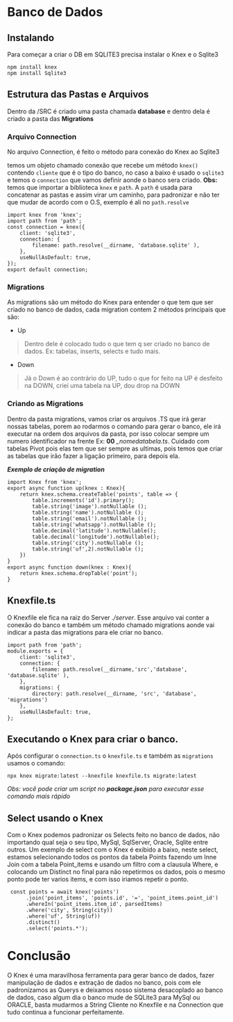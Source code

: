 # Banco de Dados

## Instalando
Para começar a criar o DB em SQLITE3 precisa instalar o Knex e o Sqlite3

    npm install knex
    npm install Sqlite3

## Estrutura das Pastas e Arquivos

Dentro da /SRC é criado uma pasta chamada **database** e dentro dela é criado a pasta das **Migrations**

### Arquivo Connection
No arquivo Connection, é feito o método para conexão do Knex ao Sqlite3

temos um objeto chamado conexão que recebe um método `knex()` contendo `cliente` que é o tipo do banco, no caso a baixo é usado o `sqlite3` e temos o `connection` que vamos definir aonde o banco sera criado.
**Obs:** temos que importar a biblioteca `knex` e `path`. A `path` é usada para concatenar as pastas e assim virar um caminho, para padronizar e não ter que mudar de acordo com o O.S, exemplo é ali no `path.resolve`

    import knex from 'knex';
    import path from 'path';
    const connection = knex({
        client: 'sqlite3',
        connection: {
            filename: path.resolve(__dirname, 'database.sqlite' ),
        },
        useNullAsDefault: true,
    });
    export default connection;

### Migrations
As migrations são um método do Knex para entender o que tem que ser criado no banco de dados, cada migration contem 2 métodos principais que são:
- Up
> Dentro dele é colocado tudo o que tem q ser criado no banco de dados.
> Ex: tabelas, inserts, selects e tudo mais.

- Down
> Já o Down é ao contrário do UP, tudo o que for feito na UP é desfeito na DOWN, criei uma tabela na UP, dou drop na DOWN

### Criando as Migrations
Dentro da pasta migrations, vamos criar os arquivos .TS que irá gerar nossas tabelas, porem ao rodarmos o comando para gerar o banco, ele irá executar na ordem dos arquivos da pasta, por isso colocar sempre um numero identificador na frente Ex: **00** *_nomedatabela.ts*. Cuidado com tabelas Pivot pois elas tem que ser sempre as ultimas, pois temos que criar as tabelas que irão fazer a ligação primeiro, para depois ela.

***Exemplo de criação de migration***

    import Knex from 'knex';
    export async function up(knex : Knex){
        return knex.schema.createTable('points', table => {
            table.increments('id').primary();
            table.string('image').notNullable ();
            table.string('name').notNullable ();
            table.string('email').notNullable ();
            table.string('whatsapp').notNullable ();
            table.decimal('latitude').notNullable();
            table.decimal('longitude').notNullable();
            table.string('city').notNullable ();
            table.string('uf',2).notNullable ();
        })
    }
    export async function down(knex : Knex){
        return knex.schema.dropTable('point');   
    }


## Knexfile.ts

O Knexfile ele fica na raiz do Server *./server*. Esse arquivo vai conter a conexão do banco e também um método chamado migrations aonde vai indicar a pasta das migrations para ele criar no banco.

    import path from 'path';
    module.exports = {
        client: 'sqlite3',
        connection: {
            filename: path.resolve(__dirname,'src','database', 'database.sqlite' ),
        },
        migrations: {
            directory: path.resolve(__dirname, 'src', 'database', 'migrations')
        },
        useNullAsDefault: true,
    };

## Executando o Knex para criar o banco.

Após configurar o `connection.ts` o `knexfile.ts` e também as `migrations`
usamos o comando:

    npx knex migrate:latest --knexfile knexfile.ts migrate:latest
   *Obs: você pode criar um script no ***package.json*** para executar esse comando mais rápido*


## Select usando o Knex

 
Com o Knex podemos padronizar os Selects feito no banco de dados, não importando qual seja o seu tipo, MySql, SqlServer, Oracle, Sqlite entre outros.
Um exemplo de select com o Knex é exibido a baixo, neste select, estamos selecionando todos os pontos da tabela Points fazendo um Inne Join com a tabela Point_items e usando um filtro com a clausula Where, e colocando um Distinct no final para não repetirmos os dados, pois o mesmo ponto pode ter varios items, e com isso iriamos repetir o ponto.

     const points = await knex('points')
          .join('point_items', 'points.id', '=', 'point_items.point_id')
          .whereIn('point_items.item_id', parsedItems)
          .where('city', String(city))
          .where('uf', String(uf))
          .distinct()
          .select('points.*');

# Conclusão

O Knex é uma maravilhosa ferramenta para gerar banco de dados, fazer manipulação de dados e extração de dados no banco, pois com ele padronizamos as Querys e deixamos nosso sistema desacoplado ao banco de dados, caso algum dia o banco mude de SQLite3 para MySql ou ORACLE, basta mudarmos a String Cliente no Knexfile e na Connection que tudo continua a funcionar perfeitamente.
